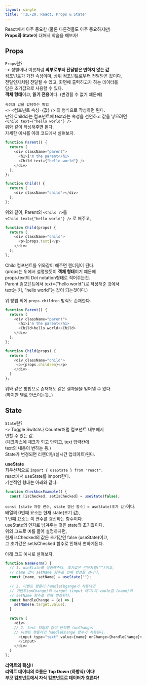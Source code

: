 ```yaml
---
layout: single
title: 'TIL-20, React, Props & State'
---
```


React에서 아주 중요한 (물론 다른것들도 아주 중요하지만)  
**Props와 State**에 대해서 학습을 해보자!  

<h2>Props</h2>  

>
`Props`란?  
-> 성별이나 이름처럼 **외부로부터 전달받은 변하지 않는 값**.  
컴포넌트가 가진 속성이며, 상위 컴포넌트로부터 전달받은 값이다.  
전달인자처럼 전달될 수 있고, 화면에 출력하고자 하는 데이터를  
담은 초기값으로 사용할 수 있다.  
**객체 형태**이고, **읽기 전용**이다. (변경될 수 없기 떄문에)  

>
`속성과 값을 할당하는 방법`  
-> <컴포넌트 속성={값} /> 의 형식으로 작성하면 된다.  
만약 Child라는 컴포넌트에 text라는 속성을 선언하고 값을 넣으려면  
`<Child text={"hello world"} />`  
위와 같이 작성해주면 된다.  
자세한 예시를 아래 코드에서 살펴보자.  

```javascript
function Parent() {
  return (
    <div className="parent">
      <h1>i'm the parent</h1>
      <Child text={"hello world"} />
    </div>
  );
};

function Child() {
  return (
    <div className="child"></div>
  );
};
```  

위와 같이, Parent의 `<Child />`를  
`<Child text={"hello world"} />` 로 해주고,

```javascript
function Child(props) {
  return (
    <div className="child">
      <p>{props.text}</p>
    </div>
  );
};
```  

Child 컴포넌트를 위와같이 해주면 렌더링이 된다.  
(props는 위에서 설명했듯이 **객체 형태**이기 떄문에  
props.text의 Dot notation형태로 적어주는것.  
Parent 컴포넌트에서 text={"hello world"}로 작성해준 것에서  
text는 키, "hello world"는 값이 되는것이다.)  

>
위 방법 외에 `props.children` 방식도 존재한다.  

```javascript
function Parent() {
  return (
    <div className="parent">
      <h1>i'm the parent</h1>
      <Child>hello world</Child>
    </div>
  );
};

function Child(props) {
  return (
    <div className="child">
     <p>{props.children}</p>
    </div>
  )
};
```  

위와 같은 방법으로 존재해도 같은 결과물을 얻어낼 수 있다.  
(하지만 별로 안쓰이는듯..)  


<h2>State</h2>  

>
`State`란?  
-> Toggle Switch나 Counter처럼 컴포넌트 내부에서  
변할 수 있는 값.  
(체크박스에 체크가 되고 안되고, text 입력칸에  
text의 내용이 변하는 등.)  
State가 변경되면 리렌더링(실시간 업데이트)된다.  

**useState**  
최우선적으로 
`import { useState } from "react";`  
react에서 useState를 import한다.  
기본적인 형태는 아래와 같다.  

```javascript
function CheckboxExample() {
  const [isChecked, setIsChecked] = useState(false);
```  

`const [state 저장 변수, state 갱신 함수] = useState(초기 값)`이다.  
배열의 0번째 요소는 현재 state(초기 값),  
1	번째 요소는 이 변수를 갱신하는 함수이다.  
useState의 인자로 넘겨주는 것은 state의 초기값이다.  
위의 코드로 예를 들어 설명하자면,  
현재 isChecked의 값은 초기값인 false (useState)이고,  
그 초기값은 setIsChecked 함수로 인해서 변하게된다.  

아래 코드 예시로 살펴보자.  

```javascript
function NameForm() {
  // 1. useState를 설정해준다. 초기값은 빈문자열("")이고,  
  // name 값이 setName 함수로 인해 변경될 것이다.
  const [name, setName] = useState("");
  
  // 3. 이벤트 핸들러 handleChgange가 작동되면
  // 이벤트(onChange)의 target (input 태그)의 vaule값 (name)이
  // setName 함수로 인해 변경된다.
  const handleChange = (e) => {
    setName(e.target.value);
  }
  
  return (
    <div>
    // 2. text 타입의 값이 변하면 (onChange) 
    // 이벤트 핸들러인 handleChange 함수가 작동된다.
      <input type="text" value={name} onChange={handleChange}>
      </input>
    </div>
  )
};
```  

**리액트의 핵심!!  
리액트 데이터의 흐름은 Top Down (하향식) 이다!  
부모 컴포넌트에서 자식 컴포넌트로 데이터가 흐른다!**
